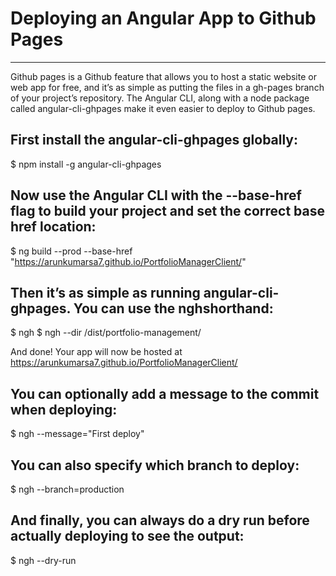 # Deploying an Angular App to Github Pages
-----------------------------------------

Github pages is a Github feature that allows you to host a static website or web app for free, and it’s as simple as putting the files in a gh-pages branch of your project’s repository. 
The Angular CLI, along with a node package called angular-cli-ghpages make it even easier to deploy to Github pages.

## First install the angular-cli-ghpages globally:
$ npm install -g angular-cli-ghpages

## Now use the Angular CLI with the --base-href flag to build your project and set the correct base href location:
$ ng build --prod --base-href "https://arunkumarsa7.github.io/PortfolioManagerClient/"

## Then it’s as simple as running angular-cli-ghpages. You can use the nghshorthand:
$ ngh
$ ngh --dir /dist/portfolio-management/

And done! Your app will now be hosted at https://arunkumarsa7.github.io/PortfolioManagerClient/

## You can optionally add a message to the commit when deploying:
$ ngh --message="First deploy"

## You can also specify which branch to deploy:
$ ngh --branch=production

## And finally, you can always do a dry run before actually deploying to see the output:
$ ngh --dry-run